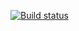[![Build status](https://build.appcenter.ms/v0.1/apps/7d2e43a7-dd93-47cd-a5e3-bb1926f9cfe0/branches/dev/badge)](https://appcenter.ms)
